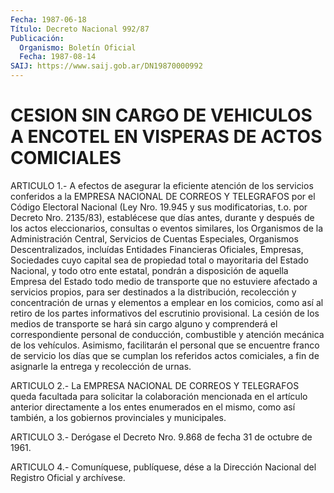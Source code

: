 ```yaml
---
Fecha: 1987-06-18
Título: Decreto Nacional 992/87
Publicación:
  Organismo: Boletín Oficial
  Fecha: 1987-08-14
SAIJ: https://www.saij.gob.ar/DN19870000992
---
```

# CESION SIN CARGO DE VEHICULOS A ENCOTEL EN VISPERAS DE ACTOS COMICIALES

<a id="1"></a>
ARTICULO  1.-  A  efectos  de asegurar la eficiente atención de los servicios conferidos a la EMPRESA  NACIONAL DE CORREOS Y TELEGRAFOS por el Código Electoral Nacional (Ley Nro. 19.945 y sus modificatorias,  t.o. por Decreto Nro.  2135/83),  establécese  que días  antes,  durante    y  después  de  los  actos  eleccionarios, consultas o eventos similares,  los Organismos de la Administración Central, Servicios de Cuentas Especiales, Organismos Descentralizados,  incluídas  Entidades    Financieras   Oficiales, Empresas,  Sociedades  cuyo  capital  sea  de  propiedad  total   o mayoritaria  del Estado Nacional, y todo otro ente estatal, pondrán a  disposición   de  aquella  Empresa  del  Estado  todo  medio  de transporte que no  estuviere afectado a servicios propios, para ser destinados a la distribución,  recolección y concentración de urnas y elementos a emplear en los comicios,  como  así  al retiro de los partes  informativos del escrutinio provisional. La cesión  de  los medios de  transporte  se  hará  sin  cargo alguno y comprenderá el correspondiente personal de conducción,  combustible    y  atención mecánica  de  los vehículos. Asimismo, facilitarán el personal  que se encuentre franco  de  servicio  los  días  que  se  cumplan  los referidos  actos  comiciales,  a  fin  de  asignarle  la  entrega y recolección de urnas.

<a id="2"></a>
ARTICULO  2.-  La  EMPRESA  NACIONAL  DE CORREOS Y TELEGRAFOS queda facultada para solicitar la colaboración  mencionada en el artículo anterior directamente a los entes enumerados  en el mismo, como así también, a los gobiernos provinciales y municipales.

<a id="3"></a>
ARTICULO  3.- Derógase el Decreto Nro. 9.868 de fecha 31 de octubre de 1961.

<a id="4"></a>
ARTICULO  4.- Comuníquese, publíquese, dése a la Dirección Nacional del Registro Oficial y archívese.
